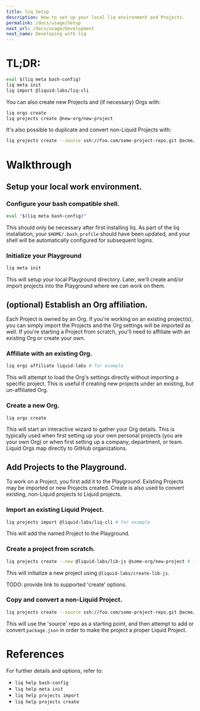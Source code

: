 ```yaml
---
title: liq Setup
description: How to set up your local liq environment and Projects.
permalink: /docs/usage/Setup
next_url: /docs/usage/Development
next_name: Developing with liq
---
```


# TL;DR:
```bash
eval $(liq meta bash-config)
liq meta init
liq import @liquid-labs/liq-cli
```

You can also create new Projects and (if necessary) Orgs with:
```bash
liq orgs create
liq projects create @new-org/new-project
```

It's also possible to duplicate and convert non-Liquid Projects with:
```bash
liq projects create --source ssh://foo.com/some-project-repo.git @acme/new-project
```

# Walkthrough

## Setup your local work environment.

### Configure your bash compatible shell.
```bash
eval "$(liq meta bash-config)"
```

This should only be necessary after first installing liq. As part of the liq installation, your `$HOME/.bash_profile` should have been updated, and your shell will be automatically configured for subsequent logins.

### Initialize your Playground
```bash
liq meta init
```

This will setup your local Playground directory. Later, we'll create and/or import projects into the Playground where we can work on them.

## (optional) Establish an Org affiliation.

Each Project is owned by an Org. If you're working on an existing project(s), you can simply import the Projects and the Org settings will be imported as well. If you're starting a Project from scratch, you'll need to affiliate with an existing Org or create your own.

### Affiliate with an existing Org.
```bash
liq orgs affiliate liquid-labs # for example
```

This will attempt to load the Org's settings directly without importing a specific project. This is useful if creating new projects under an existing, but un-affiliated Org.

### Create a new Org.
```bash
liq orgs create
```

This will start an interactive wizard to gather your Org details. This is typically used when first setting up your own personal projects (you are your own Org) or when first setting up a company, department, or team. Liquid Orgs map directly to GitHub organizations.

## Add Projects to the Playground.

To work on a Project, you first add it to the Playground. Existing Projects may be imported or new Projects created. Create is also used to convert existing, non-Liquid projects to Liquid projects.

### Import an existing Liquid Project.
```bash
liq projects import @liquid-labs/liq-cli # for example
```

This will add the named Project to the Playground.

### Create a project from scratch.
```bash
liq projects create --new @liquid-labs/lib-js @some-org/new-project # for example
```

This will initialize a new project using `@liquid-labs/create-lib-js`.

TODO: provide link to supported 'create' options.

### Copy and convert a non-Liquid Project.
```bash
liq projects create --source ssh://foo.com/some-project-repo.git @acme/new-project
```

This will use the 'source' repo as a starting point, and then attempt to add or convert `package.json` in order to make the project a proper Liquid Project.

# References

For further details and options, refer to:

* `liq help bash-config`
* `liq help meta init`
* `liq help projects import`
* `liq help projects create`
